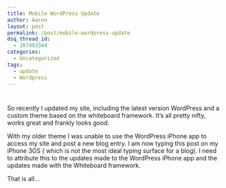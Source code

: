 ```yaml
---
title: Mobile WordPress Update
author: Aaron
layout: post
permalink: /post/mobile-wordpress-update
dsq_thread_id:
  - 207493344
categories:
  - Uncategorized
tags:
  - update
  - Wordpress
---
```

# 

So recently I updated my site, including the latest version WordPress and a custom theme based on the whiteboard framework. It’s all pretty nifty, works great and frankly looks good.

With my older theme I was unable to use the WordPress iPhone app to access my site and post a new blog entry. I am now typing this post on my iPhone 3GS ( which is not the most ideal typing surface for a blog). I need to attribute this to the updates made to the WordPress iPhone app and the updates made with the Whiteboard framework.

That is all…